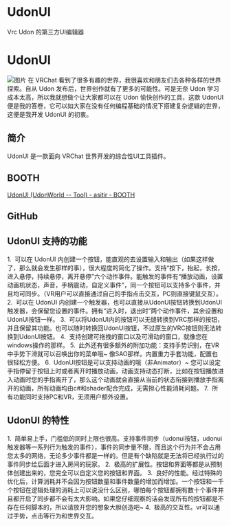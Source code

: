 # UdonUI
Vrc Udon 的第三方UI编辑器
# UdonUI
![图片](https://docimg3.docs.qq.com/image/AgAABg8ypEHguWJ90yFGZ4uq-wNEv-lw.png?w=4680&h=2776)
在 VRChat 看到了很多有趣的世界，我很喜欢和朋友们去各种各样的世界探索。自从 Udon 发布后，世界创作就有了更多的可能性。可是无奈 Udon 学习成本太高，所以我就想做个让大家都可以在 Udon 愉快创作的工具，这款 UdonUI 便是我的答卷，它可以如大家在没有任何编程基础的情况下搭建复杂逻辑的世界，这便是我开发 UdonUI 的初衷。
## 简介
UdonUI 是一款面向 VRChat 世界开发的综合性UI工具插件。
## BOOTH
[UdonUI (UdonWorld -- Tool) - asitir - BOOTH](https://asitir.booth.pm/items/3929323)
## GitHub

## UdonUI 支持的功能
1.  可以在 UdonUI 内创建一个按钮，能直观的去设置输入和输出（如果这样做了，那么就会发生那样的事），很大程度的简化了操作。支持“按下，抬起，长按，进入悬停，持续悬停，离开悬停”六个动作事件。能触发的事件有“播放动画，设置动画机状态，声音，手柄震动，自定义事件”，同一个按钮可以支持多个事件，并且均可同步。（VR用户可以直接通过自己的手指点击交互，PC则直接键鼠交互）。
2.  可以在 UdonUI 内创建一个触发器，也可以直接从UdonUI按钮转换到UdonUI触发器，会保留您设置的事件。拥有“进入时，退出时”两个动作事件，其余设置和UdonUI按钮一样。
3.  可以将UdonUI内的按钮可以无缝转换到VRC那样的按钮，并且保留其功能。也可以随时转换回UdonUI按钮，不过原生的VRC按钮则无法转换到UdonUI按钮。
4.  支持创建可拖拽的窗口以及可滑动的窗口，就像您在windows操作的那样。
5.  此外还有很多额外的附加功能：支持手势识别，在VR中手势下滑就可以召唤出你的菜单哦~ 像SAO那样。内置重力手套功能，配置也很轻松方便。
6.  UdonUI按钮是可以支持动画的哦（非Animator）~ 您可以设定手指停留于按钮上时或者离开时播放动画，动画支持动态打断，比如在按钮播放进入动画时您的手指离开了，那么这个动画就会直接从当前的状态衔接到播放手指离开的动画，所有动画均由c#和shader配合完成，无需担心性能消耗问题。
7.  所有功能同时支持PC和VR，无须用户额外设置。
## UdonUI 的特性
1.  简单易上手，门槛低的同时上限也很高。支持事件同步（udonui按钮，udonui触发器等一系列行为触发的事件），事件的同步量不限，而且这个行为并不会占用您太多的网络，无论多少事件都是一样的。但是有个缺陷就是无法将已经执行过的事件同步给后面才进入房间的玩家。
2.  极高的扩展性。按钮和界面等都是从预制体创建出来的，您完全可以自定义您的按钮和界面。
3.  良好的性能。经过特殊的优化后，计算消耗并不会因为按钮数量和事件数量的增加而增加。一个按钮和一千个按钮在逻辑处理的消耗上可以说没什么区别，哪怕每个按钮都拥有数十个事件并且都开启了同步都不会有太大影响。如果您仔细观察的话会发现所有的按钮都是不存在任何脚本的，所以请放开您的想象大胆创造吧~
4.  极高的交互性。vr可以通过手势，点击等行为和世界交互。
